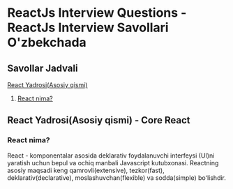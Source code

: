 # ReactJs Interview Questions - ReactJs Interview Savollari O'zbekchada

## Savollar Jadvali
[React Yadrosi(Asosiy qismi)](#react-yadrosi(asosiy-qismi)---core-react)

1. [React nima?](#react-nima)



## React Yadrosi(Asosiy qismi) - Core React

### React nima?
React - komponentalar asosida deklarativ foydalanuvchi interfeysi (UI)ni yaratish uchun bepul va ochiq manbali Javascript kutubxonasi.
Reactning asosiy maqsadi keng qamrovli(extensive), tezkor(fast),  deklarativ(declarative), moslashuvchan(flexible) va sodda(simple) boʻlishdir.



